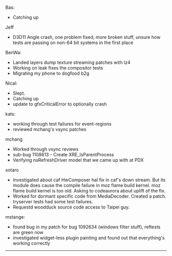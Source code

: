 Bas:
* Catching up

Jeff
* D3D11 Angle crash, one problem fixed, more broken stuff, unsure how tests are passing on non-64 bit systems in the first place

BenWa:
* Landed layers dump texture streaming patches with lz4
* Working on leak fixes the compositor tests
* Migrating my phone to dogfood b2g

Nical:
* Slept.
* Catching up
* update to gfxCriticalError to optionally crash

kats:
* working through test failures for event-regions
* reviewed mchang's vsync patches

mchang
* Worked through vsync reviews
* sub-bug 1108613 - Create XRE_IsParentProcess
* Verifying nsRefreshDriver model that we came up with at PDX

sotaro
* Investigated about caf HwComposer hal fix in caf's down stream. But its module does cause the compile failure in moz flame build kernel. moz flame build kernel is too old. Asking to codeaurora about uplift of the fix.
* Worked for dormant specific code from MediaDecoder. Created  a patch. tryserver tests had some test failures.
* Requestd woodduck source code access to Taipei guy.

mstange:
* found bug in my patch for bug 1092634 (windows filter stuff), reftests are green now
* investigated widget-less plugin painting and found out that everything's working correctly

________________


